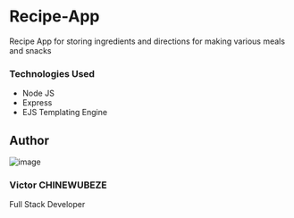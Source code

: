 # Recipe-App
Recipe App for storing ingredients and directions for making various  meals and snacks

### Technologies Used
- Node JS
- Express
- EJS Templating Engine

## Author
![image](https://res.cloudinary.com/doctor-vee/image/upload/v1554915584/PIC_250px.jpg)
### Victor CHINEWUBEZE
Full Stack Developer
